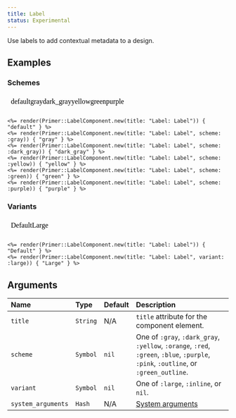 ```yaml
---
title: Label
status: Experimental
---
```


<!-- Warning: AUTO-GENERATED file, do not edit. Add code comments to your Ruby instead <3 -->

Use labels to add contextual metadata to a design.

## Examples

### Schemes

<iframe style="width: 100%; border: 0px; height: 40px;" srcdoc="<html><head><link href='https://unpkg.com/@primer/css/dist/primer.css' rel='stylesheet'></head><body><span title='Label: Label' class='Label bg-blue'>default</span><span title='Label: Label' class='Label Label--gray '>gray</span><span title='Label: Label' class='Label Label--gray-darker '>dark_gray</span><span title='Label: Label' class='Label Label--yellow '>yellow</span><span title='Label: Label' class='Label Label--green '>green</span><span title='Label: Label' class='Label Label--purple '>purple</span></body></html>"></iframe>

```erb
<%= render(Primer::LabelComponent.new(title: "Label: Label")) { "default" } %>
<%= render(Primer::LabelComponent.new(title: "Label: Label", scheme: :gray)) { "gray" } %>
<%= render(Primer::LabelComponent.new(title: "Label: Label", scheme: :dark_gray)) { "dark_gray" } %>
<%= render(Primer::LabelComponent.new(title: "Label: Label", scheme: :yellow)) { "yellow" } %>
<%= render(Primer::LabelComponent.new(title: "Label: Label", scheme: :green)) { "green" } %>
<%= render(Primer::LabelComponent.new(title: "Label: Label", scheme: :purple)) { "purple" } %>
```

### Variants

<iframe style="width: 100%; border: 0px; height: 40px;" srcdoc="<html><head><link href='https://unpkg.com/@primer/css/dist/primer.css' rel='stylesheet'></head><body><span title='Label: Label' class='Label bg-blue'>Default</span><span title='Label: Label' class='Label Label--large bg-blue'>Large</span></body></html>"></iframe>

```erb
<%= render(Primer::LabelComponent.new(title: "Label: Label")) { "Default" } %>
<%= render(Primer::LabelComponent.new(title: "Label: Label", variant: :large)) { "Large" } %>
```

## Arguments

| Name | Type | Default | Description |
| :- | :- | :- | :- |
| `title` | `String` | N/A | `title` attribute for the component element. |
| `scheme` | `Symbol` | `nil` | One of `:gray`, `:dark_gray`, `:yellow`, `:orange`, `:red`, `:green`, `:blue`, `:purple`, `:pink`, `:outline`, or `:green_outline`. |
| `variant` | `Symbol` | `nil` | One of `:large`, `:inline`, or `nil`. |
| `system_arguments` | `Hash` | N/A | [System arguments](/system-arguments) |
